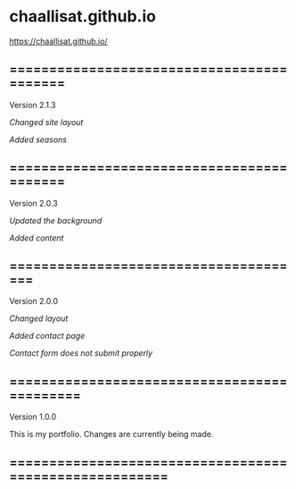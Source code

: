 # chaallisat.github.io

https://chaallisat.github.io/

## ==========================================

Version 2.1.3

*Changed site layout*

*Added seasons*
## ==========================================

Version 2.0.3

*Updated the background*

*Added content*
## ======================================

Version 2.0.0

*Changed layout*

*Added contact page*

*Contact form does not submit properly*
## ============================================


Version 1.0.0

This is my portfolio. Changes are currently being made.
## =======================================================
